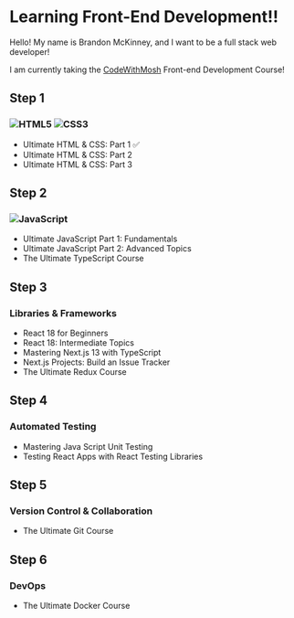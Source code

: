 # Learning Front-End Development!!

Hello! My name is Brandon McKinney, and I want to be a full stack web developer!

I am currently taking the [CodeWithMosh](https://codewithmosh.com) Front-end Development Course!

## Step 1
### ![HTML5](https://img.shields.io/badge/html5-%23E34F26.svg?style=for-the-badge&logo=html5&logoColor=white) ![CSS3](https://img.shields.io/badge/css3-%231572B6.svg?style=for-the-badge&logo=css3&logoColor=white)
* Ultimate HTML & CSS: Part 1 ✅
* Ultimate HTML & CSS: Part 2
* Ultimate HTML & CSS: Part 3
  
## Step 2
### ![JavaScript](https://img.shields.io/badge/javascript-%23323330.svg?style=for-the-badge&logo=javascript&logoColor=%23F7DF1E)
* Ultimate JavaScript Part 1: Fundamentals
* Ultimate JavaScript Part 2: Advanced Topics
* The Ultimate TypeScript Course
  
## Step 3
### Libraries & Frameworks
* React 18 for Beginners
* React 18: Intermediate Topics
* Mastering Next.js 13 with TypeScript
* Next.js Projects: Build an Issue Tracker
* The Ultimate Redux Course


## Step 4
### Automated Testing
* Mastering Java Script Unit Testing
* Testing React Apps with React Testing Libraries

## Step 5
### Version Control & Collaboration
* The Ultimate Git Course

## Step 6
### DevOps
* The Ultimate Docker Course
